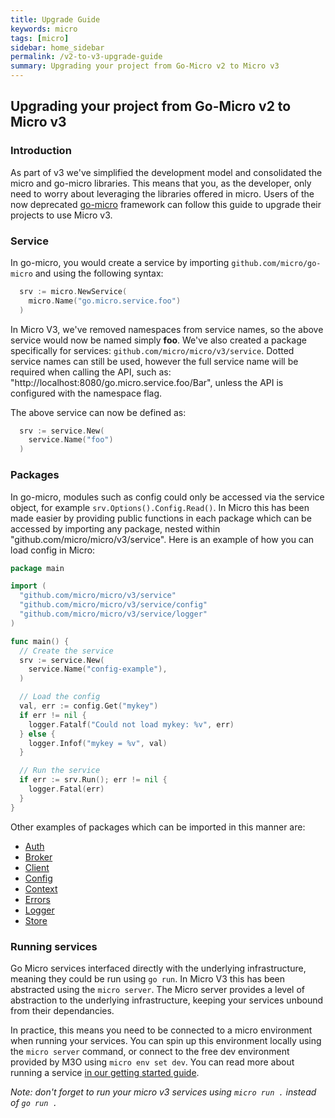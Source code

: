 ```yaml
---
title: Upgrade Guide
keywords: micro
tags: [micro]
sidebar: home_sidebar
permalink: /v2-to-v3-upgrade-guide
summary: Upgrading your project from Go-Micro v2 to Micro v3
---
```


## Upgrading your project from Go-Micro v2 to Micro v3

### Introduction

As part of v3 we've simplified the development model and consolidated the micro and go-micro libraries. This means that you, as the developer, only need to worry about leveraging the libraries offered in micro. Users of the now deprecated [go-micro](https://github.com/asim/go-micro) framework can follow this guide to upgrade their projects to use Micro v3.

### Service

In go-micro, you would create a service by importing `github.com/micro/go-micro` and using the following syntax:

```go
  srv := micro.NewService(
    micro.Name("go.micro.service.foo")
  )
```

In Micro V3, we've removed namespaces from service names, so the above service would now be named simply **foo**. We've also created a package specifically for services: `github.com/micro/micro/v3/service`. Dotted service names can still be used, however the full service name will be required when calling the API, such as: "http://localhost:8080/go.micro.service.foo/Bar", unless the API is configured with the namespace flag.

The above service can now be defined as:
```go
  srv := service.New(
    service.Name("foo")
  )
```

### Packages

In go-micro, modules such as config could only be accessed via the service object, for example `srv.Options().Config.Read()`. In Micro this has been made easier by providing public functions in each package which can be accessed by importing any package, nested within "github.com/micro/micro/v3/service". Here is an example of how you can load config in Micro:

```go
package main

import (
  "github.com/micro/micro/v3/service"
  "github.com/micro/micro/v3/service/config"
  "github.com/micro/micro/v3/service/logger"
)

func main() {
  // Create the service
  srv := service.New(
    service.Name("config-example"),
  )

  // Load the config
  val, err := config.Get("mykey")
  if err != nil {
    logger.Fatalf("Could not load mykey: %v", err)
  } else {
    logger.Infof("mykey = %v", val)
  }

  // Run the service
  if err := srv.Run(); err != nil {
    logger.Fatal(err)
  }
}

```

Other examples of packages which can be imported in this manner are:
* [Auth](https://github.com/micro/micro/tree/master/service/auth)
* [Broker](https://github.com/micro/micro/tree/master/service/broker)  
* [Client](https://github.com/micro/micro/tree/master/service/client)
* [Config](https://github.com/micro/micro/tree/master/service/config)
* [Context](https://github.com/micro/micro/tree/master/service/context)
* [Errors](https://github.com/micro/micro/tree/master/service/errors)
* [Logger](https://github.com/micro/micro/tree/master/service/logger)
* [Store](https://github.com/micro/micro/tree/master/service/store)


### Running services

Go Micro services interfaced directly with the underlying infrastructure, meaning they could be run using `go run`. In Micro V3 this has been abstracted using the `micro server`. The Micro server provides a level of abstraction to the underlying infrastructure, keeping your services unbound from their dependancies. 

In practice, this means you need to be connected to a micro environment when running your services. You can spin up this environment locally using the `micro server` command, or connect to the free dev environment provided by M3O using `micro env set dev`. You can read more about running a service [in our getting started guide](/getting-started#running-a-service).

*Note: don't forget to run your micro v3 services using `micro run .` instead of `go run .`*
